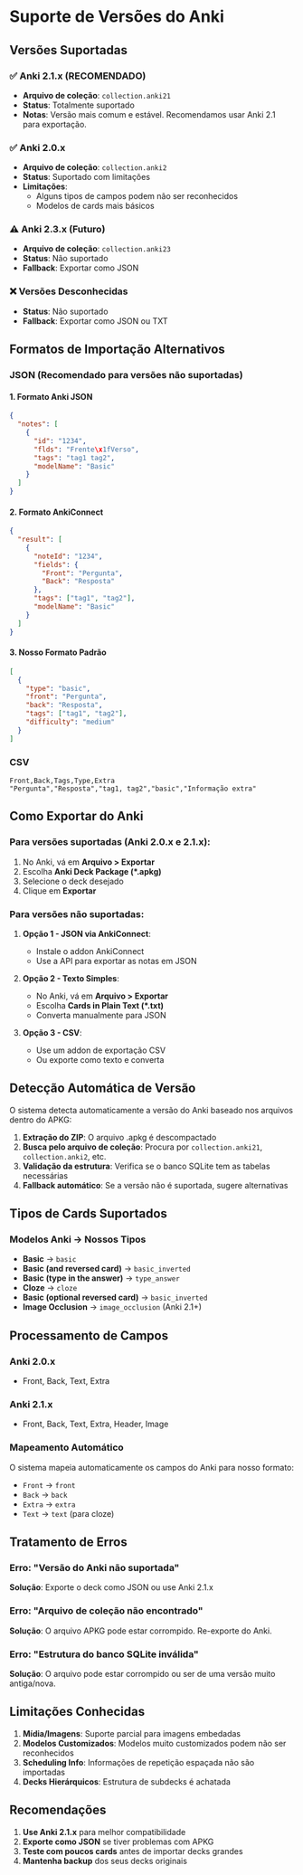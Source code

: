 # Suporte de Versões do Anki

## Versões Suportadas

### ✅ Anki 2.1.x (RECOMENDADO)
- **Arquivo de coleção**: `collection.anki21`
- **Status**: Totalmente suportado
- **Notas**: Versão mais comum e estável. Recomendamos usar Anki 2.1 para exportação.

### ✅ Anki 2.0.x
- **Arquivo de coleção**: `collection.anki2`
- **Status**: Suportado com limitações
- **Limitações**: 
  - Alguns tipos de campos podem não ser reconhecidos
  - Modelos de cards mais básicos

### ⚠️ Anki 2.3.x (Futuro)
- **Arquivo de coleção**: `collection.anki23`
- **Status**: Não suportado
- **Fallback**: Exportar como JSON

### ❌ Versões Desconhecidas
- **Status**: Não suportado
- **Fallback**: Exportar como JSON ou TXT

## Formatos de Importação Alternativos

### JSON (Recomendado para versões não suportadas)

#### 1. Formato Anki JSON
```json
{
  "notes": [
    {
      "id": "1234",
      "flds": "Frente\x1fVerso",
      "tags": "tag1 tag2",
      "modelName": "Basic"
    }
  ]
}
```

#### 2. Formato AnkiConnect
```json
{
  "result": [
    {
      "noteId": "1234",
      "fields": {
        "Front": "Pergunta",
        "Back": "Resposta"
      },
      "tags": ["tag1", "tag2"],
      "modelName": "Basic"
    }
  ]
}
```

#### 3. Nosso Formato Padrão
```json
[
  {
    "type": "basic",
    "front": "Pergunta",
    "back": "Resposta",
    "tags": ["tag1", "tag2"],
    "difficulty": "medium"
  }
]
```

### CSV
```csv
Front,Back,Tags,Type,Extra
"Pergunta","Resposta","tag1, tag2","basic","Informação extra"
```

## Como Exportar do Anki

### Para versões suportadas (Anki 2.0.x e 2.1.x):
1. No Anki, vá em **Arquivo > Exportar**
2. Escolha **Anki Deck Package (*.apkg)**
3. Selecione o deck desejado
4. Clique em **Exportar**

### Para versões não suportadas:
1. **Opção 1 - JSON via AnkiConnect**:
   - Instale o addon AnkiConnect
   - Use a API para exportar as notas em JSON
   
2. **Opção 2 - Texto Simples**:
   - No Anki, vá em **Arquivo > Exportar**
   - Escolha **Cards in Plain Text (*.txt)**
   - Converta manualmente para JSON

3. **Opção 3 - CSV**:
   - Use um addon de exportação CSV
   - Ou exporte como texto e converta

## Detecção Automática de Versão

O sistema detecta automaticamente a versão do Anki baseado nos arquivos dentro do APKG:

1. **Extração do ZIP**: O arquivo .apkg é descompactado
2. **Busca pelo arquivo de coleção**: Procura por `collection.anki21`, `collection.anki2`, etc.
3. **Validação da estrutura**: Verifica se o banco SQLite tem as tabelas necessárias
4. **Fallback automático**: Se a versão não é suportada, sugere alternativas

## Tipos de Cards Suportados

### Modelos Anki → Nossos Tipos
- **Basic** → `basic`
- **Basic (and reversed card)** → `basic_inverted`
- **Basic (type in the answer)** → `type_answer`
- **Cloze** → `cloze`
- **Basic (optional reversed card)** → `basic_inverted`
- **Image Occlusion** → `image_occlusion` (Anki 2.1+)

## Processamento de Campos

### Anki 2.0.x
- Front, Back, Text, Extra

### Anki 2.1.x
- Front, Back, Text, Extra, Header, Image

### Mapeamento Automático
O sistema mapeia automaticamente os campos do Anki para nosso formato:
- `Front` → `front`
- `Back` → `back`
- `Extra` → `extra`
- `Text` → `text` (para cloze)

## Tratamento de Erros

### Erro: "Versão do Anki não suportada"
**Solução**: Exporte o deck como JSON ou use Anki 2.1.x

### Erro: "Arquivo de coleção não encontrado"
**Solução**: O arquivo APKG pode estar corrompido. Re-exporte do Anki.

### Erro: "Estrutura do banco SQLite inválida"
**Solução**: O arquivo pode estar corrompido ou ser de uma versão muito antiga/nova.

## Limitações Conhecidas

1. **Mídia/Imagens**: Suporte parcial para imagens embedadas
2. **Modelos Customizados**: Modelos muito customizados podem não ser reconhecidos
3. **Scheduling Info**: Informações de repetição espaçada não são importadas
4. **Decks Hierárquicos**: Estrutura de subdecks é achatada

## Recomendações

1. **Use Anki 2.1.x** para melhor compatibilidade
2. **Exporte como JSON** se tiver problemas com APKG
3. **Teste com poucos cards** antes de importar decks grandes
4. **Mantenha backup** dos seus decks originais